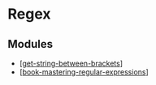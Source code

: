 Regex
===

Modules
---

- [[get-string-between-brackets]]
- [[book-mastering-regular-expressions]]

[//begin]: # "Autogenerated link references for markdown compatibility"
[get-string-between-brackets]: get-string-between-brackets.md "Get string between brackets"
[book-mastering-regular-expressions]: book-mastering-regular-expressions/book-mastering-regular-expressions.md "Book: Mastering Regular Expressions"
[//end]: # "Autogenerated link references"
